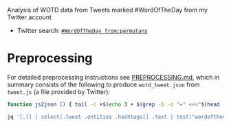 Analysis of WOTD data from Tweets marked #WordOfTheDay from my Twitter account

- Twitter search: [`#WordOfTheDay from:permutans`](https://twitter.com/search?q=%23WordOfTheDay%20from%3Apermutans)

# Preprocessing

For detailed preprocessing instructions see [PREPROCESSING.md](PREPROCESSING.md), which
in summary consists of the following to produce `wotd_tweet.json` from `tweet.js` (a file provided by Twitter):

```sh
function js2json () { tail -c +$(echo 3 + $(grep -b -o "=" <<<"$(head -1 $@)" | cut -d: -f1) | bc) $@; }

jq '[.[] | select(.tweet .entities .hashtags[] .text | test("wordoftheday"; "i"))]' <<<$(js2json tweet.js) > wotd_tweet.json
```
